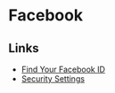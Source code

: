 # Facebook

## Links

- [Find Your Facebook ID](https://findmyfbid.in/)
- [Security Settings](https://www.facebook.com/settings?tab=security)
